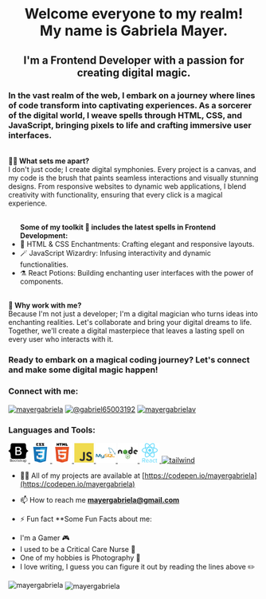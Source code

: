 <h1 align="center">Welcome everyone to my realm! <br>
 My name is Gabriela Mayer.</h1>
<h2 align="center">I'm a Frontend Developer with a passion for creating digital magic.</h2>

<h3 align="left">In the vast realm of the web, I embark on a journey where lines of code transform into captivating experiences. As a sorcerer of the digital world, I weave spells through HTML, CSS, and JavaScript, bringing pixels to life and crafting immersive user interfaces. </h3>
 <br>
 <b> 🧙‍♀️ What sets me apart? </b><br>
 I don't just code; I create digital symphonies. Every project is a canvas, and my code is the brush that paints seamless interactions and visually stunning designs. From responsive websites to dynamic web applications, I blend creativity with functionality, ensuring that every click is a magical experience.<br>
 <br>
 <ul><b> Some of my toolkit 🔧 includes the latest spells in Frontend Development:</b>
  <li>🔮 HTML & CSS Enchantments: Crafting elegant and responsive layouts.</li>
  <li>🪄 JavaScript Wizardry: Infusing interactivity and dynamic functionalities.</li>
  <li>⚗️ React Potions: Building enchanting user interfaces with the power of components.</li>
 </ul>
 <br>
<b> 💼 Why work with me?</b><br>
Because I'm not just a developer; I'm a digital magician who turns ideas into enchanting realities. Let's collaborate and bring your digital dreams to life. Together, we'll create a digital masterpiece that leaves a lasting spell on every user who interacts with it.
<br>

<h3>Ready to embark on a magical coding journey? Let's connect and make some digital magic happen! </h3>
<h3 align="left">Connect with me:</h3>
<p align="left">
<a href="https://codepen.io/mayergabriela" target="blank"><img align="center" src="https://raw.githubusercontent.com/rahuldkjain/github-profile-readme-generator/master/src/images/icons/Social/codepen.svg" alt="mayergabriela" height="30" width="40" /></a>
<a href="https://twitter.com/@gabriel65003192" target="blank"><img align="center" src="https://raw.githubusercontent.com/rahuldkjain/github-profile-readme-generator/master/src/images/icons/Social/twitter.svg" alt="@gabriel65003192" height="30" width="40" /></a>
<a href="https://linkedin.com/in/mayergabrielav" target="blank"><img align="center" src="https://raw.githubusercontent.com/rahuldkjain/github-profile-readme-generator/master/src/images/icons/Social/linked-in-alt.svg" alt="mayergabrielav" height="30" width="40" /></a>
</p>

<h3 align="left">Languages and Tools:</h3>
<p align="left"> <a href="https://getbootstrap.com" target="_blank" rel="noreferrer"> <img src="https://raw.githubusercontent.com/devicons/devicon/master/icons/bootstrap/bootstrap-plain-wordmark.svg" alt="bootstrap" width="40" height="40"/> </a> <a href="https://www.w3schools.com/css/" target="_blank" rel="noreferrer"> <img src="https://raw.githubusercontent.com/devicons/devicon/master/icons/css3/css3-original-wordmark.svg" alt="css3" width="40" height="40"/> </a> <a href="https://www.w3.org/html/" target="_blank" rel="noreferrer"> <img src="https://raw.githubusercontent.com/devicons/devicon/master/icons/html5/html5-original-wordmark.svg" alt="html5" width="40" height="40"/> </a> <a href="https://developer.mozilla.org/en-US/docs/Web/JavaScript" target="_blank" rel="noreferrer"> <img src="https://raw.githubusercontent.com/devicons/devicon/master/icons/javascript/javascript-original.svg" alt="javascript" width="40" height="40"/> </a> <a href="https://www.mysql.com/" target="_blank" rel="noreferrer"> <img src="https://raw.githubusercontent.com/devicons/devicon/master/icons/mysql/mysql-original-wordmark.svg" alt="mysql" width="40" height="40"/> </a> <a href="https://nodejs.org" target="_blank" rel="noreferrer"> <img src="https://raw.githubusercontent.com/devicons/devicon/master/icons/nodejs/nodejs-original-wordmark.svg" alt="nodejs" width="40" height="40"/> </a> <a href="https://reactjs.org/" target="_blank" rel="noreferrer"> <img src="https://raw.githubusercontent.com/devicons/devicon/master/icons/react/react-original-wordmark.svg" alt="react" width="40" height="40"/> </a> <a href="https://tailwindcss.com/" target="_blank" rel="noreferrer"> <img src="https://www.vectorlogo.zone/logos/tailwindcss/tailwindcss-icon.svg" alt="tailwind" width="40" height="40"/> </a> </p>


- 👨‍💻 All of my projects are available at [https://codepen.io/mayergabriela](https://codepen.io/mayergabriela)

- 📫 How to reach me **mayergabriela@gmail.com**

- ⚡ Fun fact **Some Fun Facts about me:
<ul>
  <li>I'm a Gamer 🎮</li>
  <li> I used to be a Critical Care Nurse 💉</li>
  <li>One of my hobbies is Photography 📸</li>
  <li> I love writing, I guess you can figure it out by reading the lines above ✏️</li>
</ul>

<p><img align="left" src="https://github-readme-stats.vercel.app/api/top-langs?username=mayergabriela&show_icons=true&locale=en&layout=compact" alt="mayergabriela" /></p>

<p>&nbsp;<img align="center" src="https://github-readme-stats.vercel.app/api?username=mayergabriela&show_icons=true&locale=en" alt="mayergabriela" /></p>
